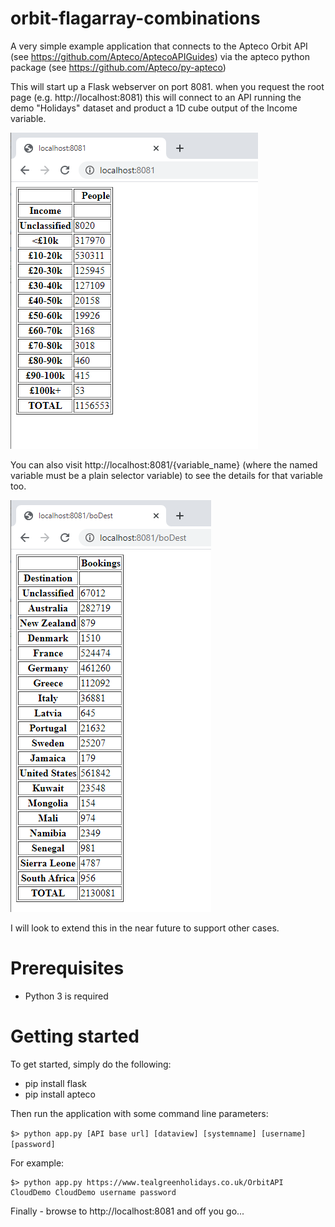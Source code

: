 # orbit-flagarray-combinations

A very simple example application that connects to the Apteco Orbit API (see https://github.com/Apteco/AptecoAPIGuides) via the apteco python package (see https://github.com/Apteco/py-apteco)

This will start up a Flask webserver on port 8081.  when you request the root page (e.g. http://localhost:8081) this will connect to an API running the demo "Holidays" dataset and product a 1D cube output of the Income variable.

![Index page](./docs/Index.png)

You can also visit  http://localhost:8081/{variable_name} (where the named variable must be a plain selector variable) to see the details for that variable too.

![Variable page](./docs/Variable-page.png)

I will look to extend this in the near future to support other cases.

# Prerequisites

- Python 3 is required

# Getting started

To get started, simply do the following:

* pip install flask
* pip install apteco

Then run the application with some command line parameters:

`$> python app.py [API base url] [dataview] [systemname] [username] [password]`

For example:

```
$> python app.py https://www.tealgreenholidays.co.uk/OrbitAPI CloudDemo CloudDemo username password
```

Finally - browse to http://localhost:8081 and off you go...